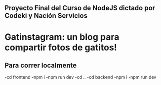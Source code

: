 ## Proyecto Final del Curso de NodeJS dictado por Codeki y Nación Servicios

# Gatinstagram: un blog para compartir fotos de gatitos!

## Para correr localmente
-cd frontend
-npm i
-npm run dev
-cd ..
-cd backend
-npm i
-npm run dev
